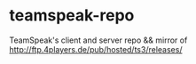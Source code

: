 # teamspeak-repo
TeamSpeak's client and server repo &amp;&amp; mirror of http://ftp.4players.de/pub/hosted/ts3/releases/
